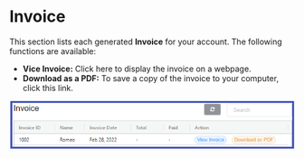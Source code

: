 # Invoice

This section lists each generated **Invoice** for your account. The following functions are available:

+ **Vice Invoice:** Click here to display the invoice on a webpage.
+ **Download as a PDF:** To save a copy of the invoice to your computer, click this link.

![alt text][cp-invoice]

[cp-invoice]: img/cp-invoice.png "Invoice"
